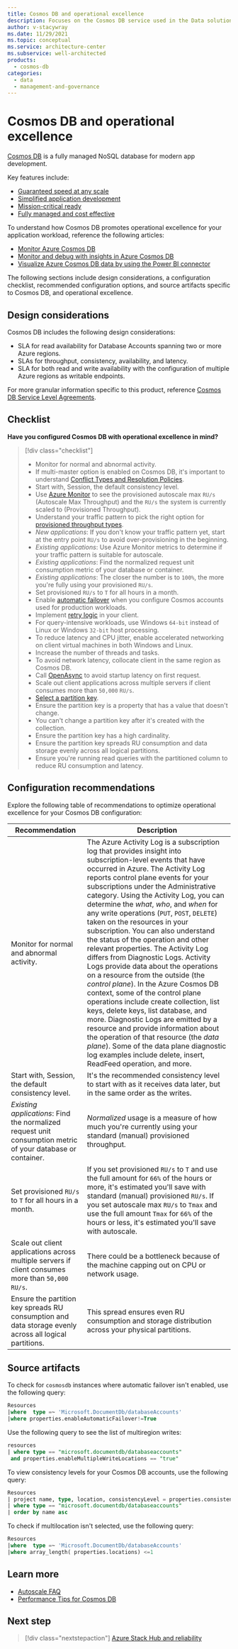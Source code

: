 ```yaml
---
title: Cosmos DB and operational excellence
description: Focuses on the Cosmos DB service used in the Data solution to provide best-practice, configuration recommendations, and design considerations related to Operational Excellence.
author: v-stacywray
ms.date: 11/29/2021
ms.topic: conceptual
ms.service: architecture-center
ms.subservice: well-architected
products:
  - cosmos-db
categories:
  - data
  - management-and-governance
---
```


# Cosmos DB and operational excellence

[Cosmos DB](https://azure.microsoft.com/services/cosmos-db/#overview) is a fully managed NoSQL database for modern app development.

Key features include:

- [Guaranteed speed at any scale](/azure/cosmos-db/introduction#guaranteed-speed-at-any-scale)
- [Simplified application development](/azure/cosmos-db/introduction#simplified-application-development)
- [Mission-critical ready](/azure/cosmos-db/introduction#mission-critical-ready)
- [Fully managed and cost effective](/azure/cosmos-db/introduction#fully-managed-and-cost-effective)

To understand how Cosmos DB promotes operational excellence for your application workload, reference the following articles:

- [Monitor Azure Cosmos DB](/azure/cosmos-db/monitor-cosmos-db)
- [Monitor and debug with insights in Azure Cosmos DB](/azure/cosmos-db/use-metrics)
- [Visualize Azure Cosmos DB data by using the Power BI connector](/azure/cosmos-db/sql/powerbi-visualize)

The following sections include design considerations, a configuration checklist, recommended configuration options, and source artifacts specific to Cosmos DB, and operational excellence.

## Design considerations

Cosmos DB includes the following design considerations:

- SLA for read availability for Database Accounts spanning two or more Azure regions.
- SLAs for throughput, consistency, availability, and latency.
- SLA for both read and write availability with the configuration of multiple Azure regions as writable endpoints.

For more granular information specific to this product, reference [Cosmos DB Service Level Agreements](https://azure.microsoft.com/support/legal/sla/cosmos-db/v1_3/).

## Checklist

**Have you configured Cosmos DB with operational excellence in mind?**

> [!div class="checklist"]
> - Monitor for normal and abnormal activity.
> - If multi-master option is enabled on Cosmos DB, it's important to understand [Conflict Types and Resolution Policies](/azure/cosmos-db/conflict-resolution-policies).
> - Start with, Session, the default consistency level.
> - Use [Azure Monitor](/azure/cosmos-db/monitor-cosmos-db) to see the provisioned autoscale max `RU/s` (Autoscale Max Throughput) and the `RU/s` the system is currently scaled to (Provisioned Throughput).
> - Understand your traffic pattern to pick the right option for [provisioned throughput types](/azure/cosmos-db/how-to-choose-offer).
> - *New applications*: If you don't know your traffic pattern yet, start at the entry point `RU/s` to avoid over-provisioning in the beginning.
> - *Existing applications*: Use Azure Monitor metrics to determine if your traffic pattern is suitable for autoscale.
> - *Existing applications*: Find the normalized request unit consumption metric of your database or container.
> - *Existing applications*: The closer the number is to `100%`, the more you're fully using your provisioned `RU/s`.
> - Set provisioned `RU/s` to `T` for all hours in a month.
> - Enable [automatic failover](/azure/cosmos-db/high-availability#multi-region-accounts-with-a-single-write-region-write-region-outage) when you configure Cosmos accounts used for production workloads.
> - Implement [retry logic](/azure/architecture/best-practices/retry-service-specific#cosmos-db) in your client.
> - For query-intensive workloads, use Windows `64-bit` instead of Linux or Windows `32-bit` host processing.
> - To reduce latency and CPU jitter, enable accelerated networking on client virtual machines in both Windows and Linux.
> - Increase the number of threads and tasks.
> - To avoid network latency, collocate client in the same region as Cosmos DB.
> - Call [OpenAsync](/dotnet/api/microsoft.azure.documents.client.documentclient.openasync?view=azure-dotnet&preserve-view=true) to avoid startup latency on first request.
> - Scale out client applications across multiple servers if client consumes more than `50,000` `RU/s`.
> - [Select a partition key](/azure/cosmos-db/partitioning-overview#choose-partitionkey).
> - Ensure the partition key is a property that has a value that doesn't change.
> - You can't change a partition key after it's created with the collection.
> - Ensure the partition key has a high cardinality.
> - Ensure the partition key spreads RU consumption and data storage evenly across all logical partitions.
> - Ensure you're running read queries with the partitioned column to reduce RU consumption and latency.

## Configuration recommendations

Explore the following table of recommendations to optimize operational excellence for your Cosmos DB configuration:

|Recommendation|Description|
|--------------|-----------|
|Monitor for normal and abnormal activity.|The Azure Activity Log is a subscription log that provides insight into subscription-level events that have occurred in Azure. The Activity Log reports control plane events for your subscriptions under the Administrative category. Using the Activity Log, you can determine the *what*, *who*, and *when* for any write operations (`PUT`, `POST`, `DELETE`) taken on the resources in your subscription. You can also understand the status of the operation and other relevant properties. The Activity Log differs from Diagnostic Logs. Activity Logs provide data about the operations on a resource from the outside (the *control plane*). In the Azure Cosmos DB context, some of the control plane operations include create collection, list keys, delete keys, list database, and more. Diagnostic Logs are emitted by a resource and provide information about the operation of that resource (the *data plane*). Some of the data plane diagnostic log examples include delete, insert, ReadFeed operation, and more.|
|Start with, Session, the default consistency level.|It's the recommended consistency level to start with as it receives data later, but in the same order as the writes.|
|*Existing applications*: Find the normalized request unit consumption metric of your database or container.|*Normalized* usage is a measure of how much you're currently using your standard (manual) provisioned throughput.|
|Set provisioned `RU/s` to `T` for all hours in a month.|If you set provisioned `RU/s` to `T` and use the full amount for `66%` of the hours or more, it's estimated you'll save with standard (manual) provisioned `RU/s`. If you set autoscale max `RU/s` to `Tmax` and use the full amount `Tmax` for `66%` of the hours or less, it's estimated you'll save with autoscale.|
|Scale out client applications across multiple servers if client consumes more than `50,000` `RU/s`.|There could be a bottleneck because of the machine capping out on CPU or network usage.|
|Ensure the partition key spreads RU consumption and data storage evenly across all logical partitions.|This spread ensures even RU consumption and storage distribution across your physical partitions.|

## Source artifacts

To check for `cosmosdb` instances where automatic failover isn't enabled, use the following query:

```sql
Resources
|where  type =~ 'Microsoft.DocumentDb/databaseAccounts'
|where properties.enableAutomaticFailover!=True
```

Use the following query to see the list of multiregion writes:

```sql
resources
| where type == "microsoft.documentdb/databaseaccounts"
 and properties.enableMultipleWriteLocations == "true"
```

To view consistency levels for your Cosmos DB accounts, use the following query:

```sql
Resources
| project name, type, location, consistencyLevel = properties.consistencyPolicy.defaultConsistencyLevel 
| where type == "microsoft.documentdb/databaseaccounts" 
| order by name asc
```

To check if multilocation isn't selected, use the following query:

```sql
Resources
|where  type =~ 'Microsoft.DocumentDb/databaseAccounts'
|where array_length( properties.locations) <=1
```

## Learn more

- [Autoscale FAQ](/azure/cosmos-db/autoscale-faq)
- [Performance Tips for Cosmos DB](/azure/cosmos-db/sql/performance-tips)

## Next step

> [!div class="nextstepaction"]
> [Azure Stack Hub and reliability](../hybrid/azure-stack-hub/reliability.md)
